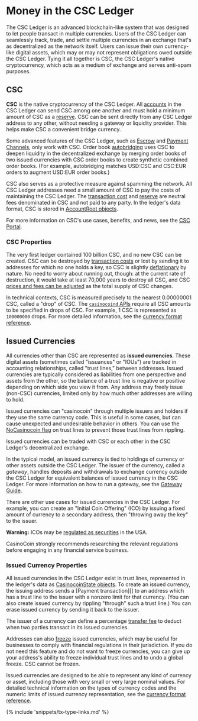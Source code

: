 # Money in the CSC Ledger

The CSC Ledger is an advanced blockchain-like system that was designed to let people transact in multiple currencies. Users of the CSC Ledger can seamlessly track, trade, and settle multiple currencies in an exchange that's as decentralized as the network itself. Users can issue their own currency-like digital assets, which may or may not represent obligations owed outside the CSC Ledger. Tying it all together is CSC, the CSC Ledger's native cryptocurrency, which acts as a medium of exchange and serves anti-spam purposes.

## CSC

**CSC** is the native cryptocurrency of the CSC Ledger. All [accounts](concept-accounts.html) in the CSC Ledger can send CSC among one another and must hold a minimum amount of CSC as a [reserve](concept-reserves.html). CSC can be sent directly from any CSC Ledger address to any other, without needing a gateway or liquidity provider. This helps make CSC a convenient bridge currency.

Some advanced features of the CSC Ledger, such as [Escrow](concept-escrow.html) and [Payment Channels](tutorial-paychan.html), only work with CSC. Order book [autobridging]() uses CSC to deepen liquidity in the decentralized exchange by merging order books of two issued currencies with CSC order books to create synthetic combined order books. (For example, autobridging matches USD:CSC and CSC:EUR orders to augment USD:EUR order books.)

CSC also serves as a protective measure against spamming the network. All CSC Ledger addresses need a small amount of CSC to pay the costs of maintaining the CSC Ledger. The [transaction cost](concept-transaction-cost.html) and [reserve](concept-reserves.html) are neutral fees denominated in CSC and not paid to any party. In the ledger's data format, CSC is stored in [AccountRoot objects](reference-ledger-format.html#accountroot).

For more information on CSC's use cases, benefits, and news, see the [CSC Portal]().

### CSC Properties

The very first ledger contained 100 billion CSC, and no new CSC can be created. CSC can be destroyed by [transaction costs](concept-transaction-cost.html) or lost by sending it to addresses for which no one holds a key, so CSC is slightly [deflationary](https://en.wikipedia.org/wiki/Deflation) by nature. No need to worry about running out, though: at the current rate of destruction, it would take at least 70,000 years to destroy all CSC, and CSC [prices and fees can be adjusted](concept-fee-voting.html) as the total supply of CSC changes.

In technical contexts, CSC is measured precisely to the nearest 0.00000001 CSC, called a "drop" of CSC. The [`casinocoind` APIs](reference-casinocoind.html) require all CSC amounts to be specified in drops of CSC. For example, 1 CSC is represented as `100000000` drops. For more detailed information, see the [currency format reference](reference-currency.html).

## Issued Currencies

All currencies other than CSC are represented as **issued currencies**. These digital assets (sometimes called "issuances" or "IOUs") are tracked in accounting relationships, called "trust lines," between addresses. Issued currencies are typically considered as liabilities from one perspective and assets from the other, so the balance of a trust line is negative or positive depending on which side you view it from. Any address may freely issue (non-CSC) currencies, limited only by how much other addresses are willing to hold.

Issued currencies can "casinocoin" through multiple issuers and holders if they use the same currency code. This is useful in some cases, but can cause unexpected and undesirable behavior in others. You can use the [NoCasinocoin flag](concept-nocasinocoin.html) on trust lines to prevent those trust lines from rippling.

Issued currencies can be traded with CSC or each other in the CSC Ledger's decentralized exchange.

In the typical model, an issued currency is tied to holdings of currency or other assets outside the CSC Ledger. The issuer of the currency, called a _gateway_, handles deposits and withdrawals to exchange currency outside the CSC Ledger for equivalent balances of issued currency in the CSC Ledger. For more information on how to run a gateway, see the [Gateway Guide](tutorial-gateway-guide.html).

There are other use cases for issued currencies in the CSC Ledger. For example, you can create an "Initial Coin Offering" (ICO) by issuing a fixed amount of currency to a secondary address, then "throwing away the key" to the issuer.

**Warning:** ICOs may be [regulated as securities](https://www.sec.gov/oiea/investor-alerts-and-bulletins/ib_coinofferings) in the USA.

CasinoCoin strongly recommends researching the relevant regulations before engaging in any financial service business.

### Issued Currency Properties

All issued currencies in the CSC Ledger exist in trust lines, represented in the ledger's data as [CasinocoinState objects](reference-ledger-format.html#casinocoinstate). To create an issued currency, the issuing address sends a [Payment transaction][] to an address which has a trust line to the issuer with a nonzero limit for that currency. (You can also create issued currency by rippling "through" such a trust line.) You can erase issued currency by sending it back to the issuer.

The issuer of a currency can define a percentage [transfer fee](concept-transfer-fees.html) to deduct when two parties transact in its issued currencies.

Addresses can also [freeze](concept-freeze.html) issued currencies, which may be useful for businesses to comply with financial regulations in their jurisdiction. If you do not need this feature and do not want to freeze currencies, you can give up your address's ability to freeze individual trust lines and to undo a global freeze. CSC cannot be frozen.

Issued currencies are designed to be able to represent any kind of currency or asset, including those with very small or very large nominal values. For detailed technical information on the types of currency codes and the numeric limits of issued currency representation, see the [currency format reference](reference-currency.html).

{% include 'snippets/tx-type-links.md' %}
